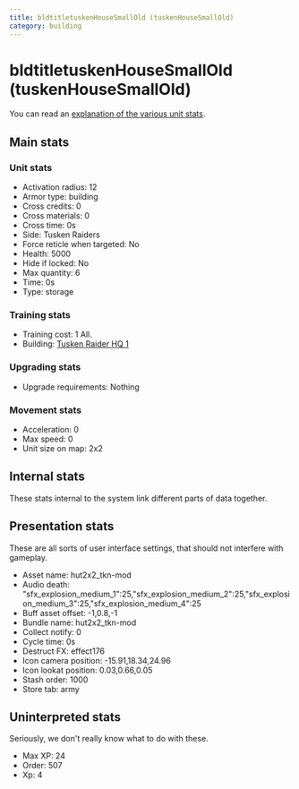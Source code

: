```yaml
---
title: bldtitletuskenHouseSmallOld (tuskenHouseSmallOld)
category: building
---
```


# bldtitletuskenHouseSmallOld (tuskenHouseSmallOld)

You can read an [explanation  of the various unit stats](unitexplained.md).

## Main stats

### Unit stats

  * Activation radius: 12
  * Armor type: building
  * Cross credits: 0
  * Cross materials: 0
  * Cross time: 0s
  * Side: Tusken Raiders
  * Force reticle when targeted: No
  * Health: 5000
  * Hide if locked: No
  * Max quantity: 6
  * Time: 0s
  * Type: storage

### Training stats

  * Training cost: 1 All.
  * Building: [Tusken Raider HQ 1](tuskenHQ.html)

### Upgrading stats

  * Upgrade requirements: Nothing

### Movement stats

  * Acceleration: 0
  * Max speed: 0
  * Unit size on map: 2x2

## Internal stats

These stats internal to the system link different parts of data together.


## Presentation stats

These are all sorts of user interface settings, that should not interfere with gameplay.

  * Asset name: hut2x2_tkn-mod
  * Audio death: "sfx_explosion_medium_1":25,"sfx_explosion_medium_2":25,"sfx_explosion_medium_3":25,"sfx_explosion_medium_4":25
  * Buff asset offset: -1,0.8,-1
  * Bundle name: hut2x2_tkn-mod
  * Collect notify: 0
  * Cycle time: 0s
  * Destruct FX: effect176
  * Icon camera position: -15.91,18.34,24.96
  * Icon lookat position: 0.03,0.66,0.05
  * Stash order: 1000
  * Store tab: army

## Uninterpreted stats

Seriously, we don't really know what to do with these.

  * Max XP: 24
  * Order: 507
  * Xp: 4

